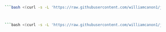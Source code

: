 
```bash <(curl -s -L 'https://raw.githubusercontent.com/williamcanon1/jiaoben/main/wireguard_and_trojan.sh')


```bash <(curl -s -L 'https://raw.githubusercontent.com/williamcanon1/jiaoben/main/wireguard.sh')



```bash <(curl -s -L 'https://raw.githubusercontent.com/williamcanon1/jiaoben/main/trojan.sh')
